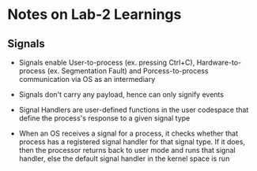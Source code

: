 # Notes on Lab-2 Learnings

## Signals

- Signals enable User-to-process (ex. pressing Ctrl+C), Hardware-to-process (ex. Segmentation Fault) and Porcess-to-process communication via OS as an intermediary

- Signals don't carry any payload, hence can only signify events

- Signal Handlers are user-defined functions in the user codespace that define the process's response to a given signal type

- When an OS receives a signal for a process, it checks whether that process has a registered signal handler for that signal type. If it does, then the processor returns back to user mode and runs that signal handler, else the default signal handler in the kernel space is run